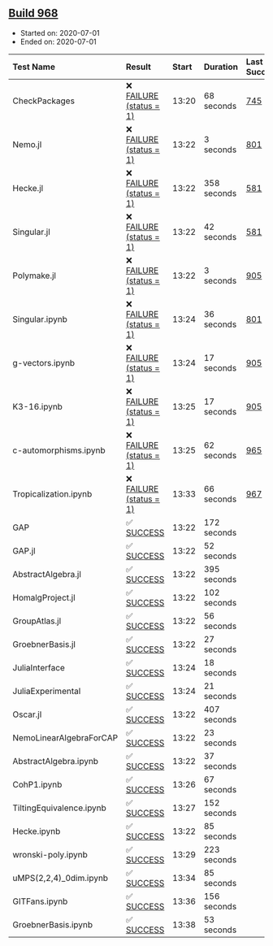 ## [Build 968](https://oscarci.mathematik.uni-kl.de/job/oscar-julia-1.4/968/)

* Started on: 2020-07-01
* Ended on: 2020-07-01

| Test Name    | Result | Start | Duration | Last Success | First Failure |
|:-------------|:-------|:------|:---------|:-------------|:--------------|
| CheckPackages | ❌ [FAILURE (status = 1)](https://oscarci.mathematik.uni-kl.de/job/oscar-julia-1.4/968/artifact/logs/build-968/CheckPackages.log) | 13:20 | 68 seconds | [745](https://oscarci.mathematik.uni-kl.de/job/oscar-julia-1.4/745/) | [746](https://oscarci.mathematik.uni-kl.de/job/oscar-julia-1.4/746/) |
| Nemo.jl | ❌ [FAILURE (status = 1)](https://oscarci.mathematik.uni-kl.de/job/oscar-julia-1.4/968/artifact/logs/build-968/Nemo.jl.log) | 13:22 | 3 seconds | [801](https://oscarci.mathematik.uni-kl.de/job/oscar-julia-1.4/801/) | [802](https://oscarci.mathematik.uni-kl.de/job/oscar-julia-1.4/802/) |
| Hecke.jl | ❌ [FAILURE (status = 1)](https://oscarci.mathematik.uni-kl.de/job/oscar-julia-1.4/968/artifact/logs/build-968/Hecke.jl.log) | 13:22 | 358 seconds | [581](https://oscarci.mathematik.uni-kl.de/job/oscar-julia-1.4/581/) | [582](https://oscarci.mathematik.uni-kl.de/job/oscar-julia-1.4/582/) |
| Singular.jl | ❌ [FAILURE (status = 1)](https://oscarci.mathematik.uni-kl.de/job/oscar-julia-1.4/968/artifact/logs/build-968/Singular.jl.log) | 13:22 | 42 seconds | [581](https://oscarci.mathematik.uni-kl.de/job/oscar-julia-1.4/581/) | [582](https://oscarci.mathematik.uni-kl.de/job/oscar-julia-1.4/582/) |
| Polymake.jl | ❌ [FAILURE (status = 1)](https://oscarci.mathematik.uni-kl.de/job/oscar-julia-1.4/968/artifact/logs/build-968/Polymake.jl.log) | 13:22 | 3 seconds | [905](https://oscarci.mathematik.uni-kl.de/job/oscar-julia-1.4/905/) | [907](https://oscarci.mathematik.uni-kl.de/job/oscar-julia-1.4/907/) |
| Singular.ipynb | ❌ [FAILURE (status = 1)](https://oscarci.mathematik.uni-kl.de/job/oscar-julia-1.4/968/artifact/logs/build-968/Singular.ipynb.log) | 13:24 | 36 seconds | [801](https://oscarci.mathematik.uni-kl.de/job/oscar-julia-1.4/801/) | [802](https://oscarci.mathematik.uni-kl.de/job/oscar-julia-1.4/802/) |
| g-vectors.ipynb | ❌ [FAILURE (status = 1)](https://oscarci.mathematik.uni-kl.de/job/oscar-julia-1.4/968/artifact/logs/build-968/g-vectors.ipynb.log) | 13:24 | 17 seconds | [905](https://oscarci.mathematik.uni-kl.de/job/oscar-julia-1.4/905/) | [907](https://oscarci.mathematik.uni-kl.de/job/oscar-julia-1.4/907/) |
| K3-16.ipynb | ❌ [FAILURE (status = 1)](https://oscarci.mathematik.uni-kl.de/job/oscar-julia-1.4/968/artifact/logs/build-968/K3-16.ipynb.log) | 13:25 | 17 seconds | [905](https://oscarci.mathematik.uni-kl.de/job/oscar-julia-1.4/905/) | [907](https://oscarci.mathematik.uni-kl.de/job/oscar-julia-1.4/907/) |
| c-automorphisms.ipynb | ❌ [FAILURE (status = 1)](https://oscarci.mathematik.uni-kl.de/job/oscar-julia-1.4/968/artifact/logs/build-968/c-automorphisms.ipynb.log) | 13:25 | 62 seconds | [965](https://oscarci.mathematik.uni-kl.de/job/oscar-julia-1.4/965/) | [966](https://oscarci.mathematik.uni-kl.de/job/oscar-julia-1.4/966/) |
| Tropicalization.ipynb | ❌ [FAILURE (status = 1)](https://oscarci.mathematik.uni-kl.de/job/oscar-julia-1.4/968/artifact/logs/build-968/Tropicalization.ipynb.log) | 13:33 | 66 seconds | [967](https://oscarci.mathematik.uni-kl.de/job/oscar-julia-1.4/967/) | [968](https://oscarci.mathematik.uni-kl.de/job/oscar-julia-1.4/968/) |
| GAP | ✅ [SUCCESS](https://oscarci.mathematik.uni-kl.de/job/oscar-julia-1.4/968/artifact/logs/build-968/GAP.log) | 13:22 | 172 seconds |  |  |
| GAP.jl | ✅ [SUCCESS](https://oscarci.mathematik.uni-kl.de/job/oscar-julia-1.4/968/artifact/logs/build-968/GAP.jl.log) | 13:22 | 52 seconds |  |  |
| AbstractAlgebra.jl | ✅ [SUCCESS](https://oscarci.mathematik.uni-kl.de/job/oscar-julia-1.4/968/artifact/logs/build-968/AbstractAlgebra.jl.log) | 13:22 | 395 seconds |  |  |
| HomalgProject.jl | ✅ [SUCCESS](https://oscarci.mathematik.uni-kl.de/job/oscar-julia-1.4/968/artifact/logs/build-968/HomalgProject.jl.log) | 13:22 | 102 seconds |  |  |
| GroupAtlas.jl | ✅ [SUCCESS](https://oscarci.mathematik.uni-kl.de/job/oscar-julia-1.4/968/artifact/logs/build-968/GroupAtlas.jl.log) | 13:22 | 56 seconds |  |  |
| GroebnerBasis.jl | ✅ [SUCCESS](https://oscarci.mathematik.uni-kl.de/job/oscar-julia-1.4/968/artifact/logs/build-968/GroebnerBasis.jl.log) | 13:22 | 27 seconds |  |  |
| JuliaInterface | ✅ [SUCCESS](https://oscarci.mathematik.uni-kl.de/job/oscar-julia-1.4/968/artifact/logs/build-968/JuliaInterface.log) | 13:24 | 18 seconds |  |  |
| JuliaExperimental | ✅ [SUCCESS](https://oscarci.mathematik.uni-kl.de/job/oscar-julia-1.4/968/artifact/logs/build-968/JuliaExperimental.log) | 13:24 | 21 seconds |  |  |
| Oscar.jl | ✅ [SUCCESS](https://oscarci.mathematik.uni-kl.de/job/oscar-julia-1.4/968/artifact/logs/build-968/Oscar.jl.log) | 13:22 | 407 seconds |  |  |
| NemoLinearAlgebraForCAP | ✅ [SUCCESS](https://oscarci.mathematik.uni-kl.de/job/oscar-julia-1.4/968/artifact/logs/build-968/NemoLinearAlgebraForCAP.log) | 13:22 | 23 seconds |  |  |
| AbstractAlgebra.ipynb | ✅ [SUCCESS](https://oscarci.mathematik.uni-kl.de/job/oscar-julia-1.4/968/artifact/logs/build-968/AbstractAlgebra.ipynb.log) | 13:22 | 37 seconds |  |  |
| CohP1.ipynb | ✅ [SUCCESS](https://oscarci.mathematik.uni-kl.de/job/oscar-julia-1.4/968/artifact/logs/build-968/CohP1.ipynb.log) | 13:26 | 67 seconds |  |  |
| TiltingEquivalence.ipynb | ✅ [SUCCESS](https://oscarci.mathematik.uni-kl.de/job/oscar-julia-1.4/968/artifact/logs/build-968/TiltingEquivalence.ipynb.log) | 13:27 | 152 seconds |  |  |
| Hecke.ipynb | ✅ [SUCCESS](https://oscarci.mathematik.uni-kl.de/job/oscar-julia-1.4/968/artifact/logs/build-968/Hecke.ipynb.log) | 13:22 | 85 seconds |  |  |
| wronski-poly.ipynb | ✅ [SUCCESS](https://oscarci.mathematik.uni-kl.de/job/oscar-julia-1.4/968/artifact/logs/build-968/wronski-poly.ipynb.log) | 13:29 | 223 seconds |  |  |
| uMPS(2,2,4)_0dim.ipynb | ✅ [SUCCESS](https://oscarci.mathematik.uni-kl.de/job/oscar-julia-1.4/968/artifact/logs/build-968/uMPS-2-2-4-_0dim.ipynb.log) | 13:34 | 85 seconds |  |  |
| GITFans.ipynb | ✅ [SUCCESS](https://oscarci.mathematik.uni-kl.de/job/oscar-julia-1.4/968/artifact/logs/build-968/GITFans.ipynb.log) | 13:36 | 156 seconds |  |  |
| GroebnerBasis.ipynb | ✅ [SUCCESS](https://oscarci.mathematik.uni-kl.de/job/oscar-julia-1.4/968/artifact/logs/build-968/GroebnerBasis.ipynb.log) | 13:38 | 53 seconds |  |  |
